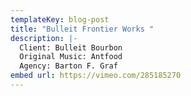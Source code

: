 ```yaml
---
templateKey: blog-post
title: "Bulleit Frontier Works "
description: |-
  Client: Bulleit Bourbon
  Original Music: Antfood
  Agency: Barton F. Graf
embed url: https://vimeo.com/285185270
---
```

